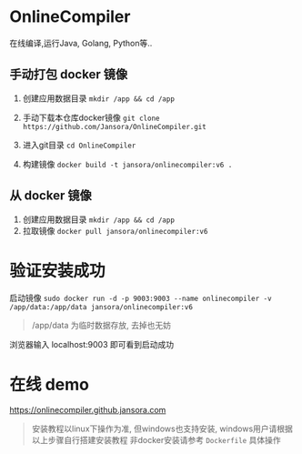 # OnlineCompiler
在线编译,运行Java, Golang, Python等..

## 手动打包 docker 镜像

1. 创建应用数据目录 `mkdir /app && cd /app`

2. 手动下载本仓库docker镜像 `git clone https://github.com/Jansora/OnlineCompiler.git`

3. 进入git目录 `cd OnlineCompiler`

4. 构建镜像 `docker build -t jansora/onlinecompiler:v6 .`




## 从 docker 镜像

1. 创建应用数据目录 `mkdir /app && cd /app`
2. 拉取镜像 `docker pull jansora/onlinecompiler:v6`

# 验证安装成功




启动镜像 `sudo docker run -d -p 9003:9003 --name onlinecompiler -v /app/data:/app/data jansora/onlinecompiler:v6`


> /app/data 为临时数据存放, 去掉也无妨

浏览器输入 localhost:9003 即可看到启动成功

# 在线 demo
https://onlinecompiler.github.jansora.com


> 安装教程以linux下操作为准, 但windows也支持安装, windows用户请根据以上步骤自行搭建安装教程
> 非docker安装请参考 `Dockerfile` 具体操作

